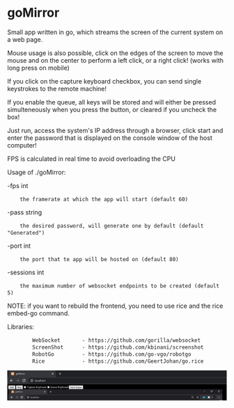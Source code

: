 # goMirror

Small app written in go, which streams the screen of the current system on 
a web page.

Mouse usage is also possible, click on the edges of the screen to move the mouse
and on the center to perform a left click, or a right click! (works with long press on mobile)

If you click on the capture keyboard checkbox, you can send single keystrokes to the 
remote machine!

If you enable the queue, all keys will be stored and will either be pressed simulteneously
when you press the button, or cleared if you uncheck the box!

Just run, access the system's IP address through a browser, click start and enter the password
that is displayed on the console window of the host computer!

FPS is calculated in real time to avoid overloading the CPU

Usage of ./goMirror:

  -fps int

        the framerate at which the app will start (default 60)

  -pass string

        the desired password, will generate one by default (default "Generated")

  -port int

        the port that te app will be hosted on (default 80)

  -sessions int

        the maximum number of websocket endpoints to be created (default 5)



NOTE: if you want to rebuild the frontend, you need to use rice and the rice embed-go command.

Libraries:

            WebSocket       - https://github.com/gorilla/websocket
            ScreenShot      - https://github.com/kbinani/screenshot
            RobotGo         - https://github.com/go-vgo/robotgo
            Rice            - https://github.com/GeertJohan/go.rice

![Screenshot](/screenshot.png)
